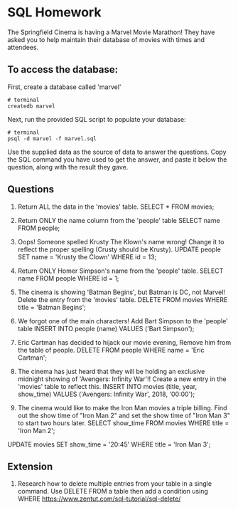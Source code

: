 # SQL Homework

The Springfield Cinema is having a Marvel Movie Marathon! They have asked you to help maintain their database of movies with times and attendees.

## To access the database:

First, create a database called 'marvel'

```
# terminal
createdb marvel
```

Next, run the provided SQL script to populate your database:

```
# terminal
psql -d marvel -f marvel.sql
```

Use the supplied data as the source of data to answer the questions. Copy the SQL command you have used to get the answer, and paste it below the question, along with the result they gave.

## Questions

1.  Return ALL the data in the 'movies' table.
SELECT * FROM movies;

2.  Return ONLY the name column from the 'people' table
 SELECT name FROM people;

3.  Oops! Someone spelled Krusty The Klown's name wrong! Change it to reflect the proper spelling (Crusty should be Krusty).
UPDATE people SET name = 'Krusty the Clown' WHERE id = 13;

4.  Return ONLY Homer Simpson's name from the 'people' table.
SELECT name FROM people WHERE id = 1;

5.  The cinema is showing 'Batman Begins', but Batman is DC, not Marvel! Delete the entry from the 'movies' table.
DELETE FROM movies WHERE title = 'Batman Begins';

6.  We forgot one of the main characters! Add Bart Simpson to the 'people' table
INSERT INTO people (name) VALUES ('Bart Simpson');

7.  Eric Cartman has decided to hijack our movie evening, Remove him from the table of people.
DELETE FROM people WHERE name = 'Eric Cartman';

8.  The cinema has just heard that they will be holding an exclusive midnight showing of 'Avengers: Infinity War'!! Create a new entry in the 'movies' table to reflect this.
INSERT INTO movies (title, year, show_time) VALUES ('Avengers: Infinity War', 2018, '00:00');

9.  The cinema would like to make the Iron Man movies a triple billing. Find out the show time of "Iron Man 2" and set the show time of "Iron Man 3" to start two hours later.
SELECT show_time FROM movies WHERE title = 'Iron Man 2';

UPDATE movies SET show_time = '20:45' WHERE title = 'Iron Man 3';
<!-- or id = 7 -->
## Extension

1.  Research how to delete multiple entries from your table in a single command.
Use DELETE FROM a table then add a condition using WHERE
https://www.zentut.com/sql-tutorial/sql-delete/
